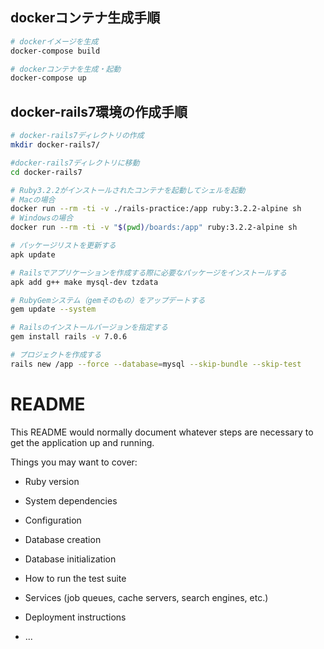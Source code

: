 ## dockerコンテナ生成手順
```bash
# dockerイメージを生成
docker-compose build

# dockerコンテナを生成・起動
docker-compose up
```


## docker-rails7環境の作成手順
```bash
# docker-rails7ディレクトリの作成
mkdir docker-rails7/

#docker-rails7ディレクトリに移動
cd docker-rails7

# Ruby3.2.2がインストールされたコンテナを起動してシェルを起動
# Macの場合
docker run --rm -ti -v ./rails-practice:/app ruby:3.2.2-alpine sh
# Windowsの場合
docker run --rm -ti -v "$(pwd)/boards:/app" ruby:3.2.2-alpine sh

# パッケージリストを更新する
apk update

# Railsでアプリケーションを作成する際に必要なパッケージをインストールする
apk add g++ make mysql-dev tzdata

# RubyGemシステム（gemそのもの）をアップデートする
gem update --system

# Railsのインストールバージョンを指定する
gem install rails -v 7.0.6

# プロジェクトを作成する
rails new /app --force --database=mysql --skip-bundle --skip-test
```

# README

This README would normally document whatever steps are necessary to get the
application up and running.

Things you may want to cover:

* Ruby version

* System dependencies

* Configuration

* Database creation

* Database initialization

* How to run the test suite

* Services (job queues, cache servers, search engines, etc.)

* Deployment instructions

* ...
